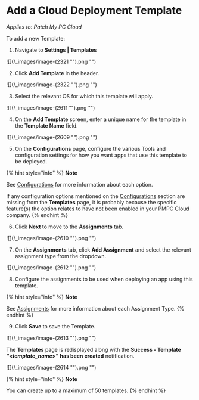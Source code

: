 # Add a Cloud Deployment Template

_Applies to: Patch My PC Cloud_

To add a new Template:

1. Navigate to **Settings | Templates**

!\[]\(/\_images/image-(2321 "").png "")

2. Click **Add Template** in the header.

!\[]\(/\_images/image-(2322 "").png "")

3. Select the relevant OS for which this template will apply.

!\[]\(/\_images/image-(2611 "").png "")

4. On the **Add Template** screen, enter a unique name for the template in the **Template Name** field.

!\[]\(/\_images/image-(2609 "").png "")

5. On the **Configurations** page, configure the various Tools and configuration settings for how you want apps that use this template to be deployed.

{% hint style="info" %}
**Note**

See [Configurations](../../cloud-deployments/deploying-an-app-using-cloud/cloud-configurations-deployment-tab/) for more information about each option.

If any configuration options mentioned on the [Configurations](../../cloud-deployments/deploying-an-app-using-cloud/cloud-configurations-deployment-tab/) section are missing from the **Templates** page, it is probably because the specific feature(s) the option relates to have not been enabled in your PMPC Cloud company.
{% endhint %}

6. Click **Next** to move to the **Assignments** tab.

!\[]\(/\_images/image-(2610 "").png "")

7. On the **Assignments** tab, click **Add Assignment** and select the relevant assignment type from the dropdown.

!\[]\(/\_images/image-(2612 "").png "")

8. Configure the assignments to be used when deploying an app using this template.

{% hint style="info" %}
**Note**

See [Assignments](../../cloud-deployments/deploying-an-app-using-cloud/cloud-assignments-deployment-tab.md) for more information about each Assignment Type.
{% endhint %}

9. Click **Save** to save the Template.

!\[]\(/\_images/image-(2613 "").png "")

The **Templates** page is redisplayed along with the **Success - Template “<**_**template\_name**_**>" has been created** notification.

!\[]\(/\_images/image-(2614 "").png "")

{% hint style="info" %}
**Note**

You can create up to a maximum of 50 templates.
{% endhint %}
